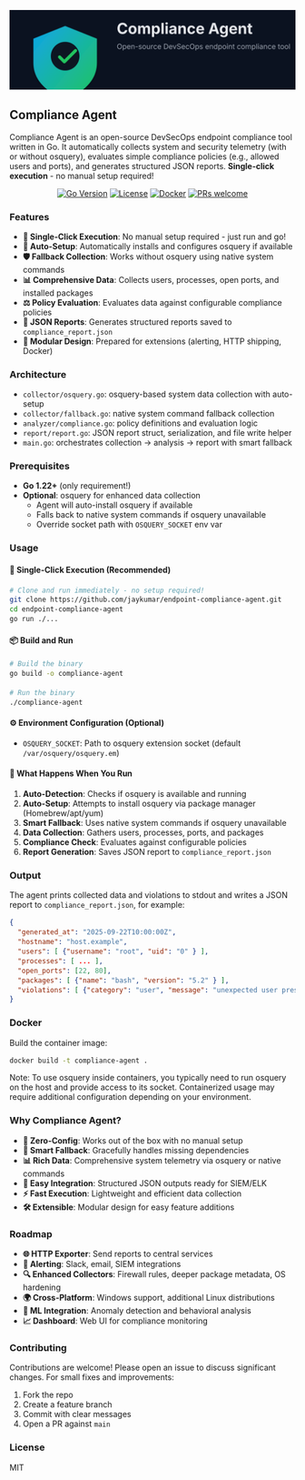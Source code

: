 <p align="center">
  <img src="assets/logo.svg" alt="Compliance Agent" width="520" />
</p>

## Compliance Agent

Compliance Agent is an open-source DevSecOps endpoint compliance tool written in Go. It automatically collects system and security telemetry (with or without osquery), evaluates simple compliance policies (e.g., allowed users and ports), and generates structured JSON reports. **Single-click execution** - no manual setup required!

<p align="center">
  <a href="https://go.dev/"><img src="https://img.shields.io/badge/Go-1.22%2B-00ADD8?logo=go&logoColor=white" alt="Go Version"></a>
  <a href="LICENSE"><img src="https://img.shields.io/badge/License-MIT-green.svg" alt="License"></a>
  <a href="Dockerfile"><img src="https://img.shields.io/badge/Docker-Ready-2496ED?logo=docker&logoColor=white" alt="Docker"></a>
  <a href="https://github.com/jaykumar/endpoint-compliance-agent/pulls"><img src="https://img.shields.io/badge/PRs-welcome-brightgreen.svg" alt="PRs welcome"></a>
</p>

### Features
- **🚀 Single-Click Execution**: No manual setup required - just run and go!
- **🔧 Auto-Setup**: Automatically installs and configures osquery if available
- **🛡️ Fallback Collection**: Works without osquery using native system commands
- **📊 Comprehensive Data**: Collects users, processes, open ports, and installed packages
- **⚖️ Policy Evaluation**: Evaluates data against configurable compliance policies
- **📄 JSON Reports**: Generates structured reports saved to `compliance_report.json`
- **🔌 Modular Design**: Prepared for extensions (alerting, HTTP shipping, Docker)

### Architecture
- `collector/osquery.go`: osquery-based system data collection with auto-setup
- `collector/fallback.go`: native system command fallback collection
- `analyzer/compliance.go`: policy definitions and evaluation logic
- `report/report.go`: JSON report struct, serialization, and file write helper
- `main.go`: orchestrates collection → analysis → report with smart fallback

### Prerequisites
- **Go 1.22+** (only requirement!)
- **Optional**: osquery for enhanced data collection
  - Agent will auto-install osquery if available
  - Falls back to native system commands if osquery unavailable
  - Override socket path with `OSQUERY_SOCKET` env var

### Usage

#### 🚀 Single-Click Execution (Recommended)
```bash
# Clone and run immediately - no setup required!
git clone https://github.com/jaykumar/endpoint-compliance-agent.git
cd endpoint-compliance-agent
go run ./...
```

#### 📦 Build and Run
```bash
# Build the binary
go build -o compliance-agent

# Run the binary
./compliance-agent
```

#### ⚙️ Environment Configuration (Optional)
- `OSQUERY_SOCKET`: Path to osquery extension socket (default `/var/osquery/osquery.em`)

#### 🔄 What Happens When You Run
1. **Auto-Detection**: Checks if osquery is available and running
2. **Auto-Setup**: Attempts to install osquery via package manager (Homebrew/apt/yum)
3. **Smart Fallback**: Uses native system commands if osquery unavailable
4. **Data Collection**: Gathers users, processes, ports, and packages
5. **Compliance Check**: Evaluates against configurable policies
6. **Report Generation**: Saves JSON report to `compliance_report.json`

### Output
The agent prints collected data and violations to stdout and writes a JSON report to `compliance_report.json`, for example:
```json
{
  "generated_at": "2025-09-22T10:00:00Z",
  "hostname": "host.example",
  "users": [ {"username": "root", "uid": "0" } ],
  "processes": [ ... ],
  "open_ports": [22, 80],
  "packages": [ {"name": "bash", "version": "5.2" } ],
  "violations": [ {"category": "user", "message": "unexpected user present: test"} ]
}
```

### Docker
Build the container image:
```bash
docker build -t compliance-agent .
```

Note: To use osquery inside containers, you typically need to run osquery on the host and provide access to its socket. Containerized usage may require additional configuration depending on your environment.

### Why Compliance Agent?
- **🎯 Zero-Config**: Works out of the box with no manual setup
- **🔄 Smart Fallback**: Gracefully handles missing dependencies
- **📊 Rich Data**: Comprehensive system telemetry via osquery or native commands
- **🔗 Easy Integration**: Structured JSON outputs ready for SIEM/ELK
- **⚡ Fast Execution**: Lightweight and efficient data collection
- **🛠️ Extensible**: Modular design for easy feature additions

### Roadmap
- **🌐 HTTP Exporter**: Send reports to central services
- **🚨 Alerting**: Slack, email, SIEM integrations
- **🔍 Enhanced Collectors**: Firewall rules, deeper package metadata, OS hardening
- **🌍 Cross-Platform**: Windows support, additional Linux distributions
- **🤖 ML Integration**: Anomaly detection and behavioral analysis
- **📈 Dashboard**: Web UI for compliance monitoring

### Contributing
Contributions are welcome! Please open an issue to discuss significant changes. For small fixes and improvements:
1. Fork the repo
2. Create a feature branch
3. Commit with clear messages
4. Open a PR against `main`

### License
MIT


